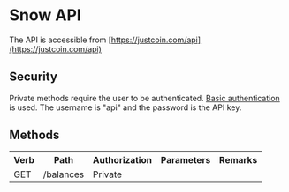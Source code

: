 Snow API
=====

The API is accessible from [https://justcoin.com/api](https://justcoin.com/api)

Security
---

Private methods require the user to be authenticated. [Basic authentication](http://tools.ietf.org/html/rfc1945#section-10.16) is used.
The username is "api" and the password is the API key.

Methods
---

<table>
    <tr>
        <th>Verb</th>
        <th>Path</th>
        <th>Authorization</th>
        <th>Parameters</th>
        <th>Remarks</th>
    </tr>
    <tr>
        <td>GET</td>
        <td>/balances</td>
        <td>Private</td>
        <td></td>
        <td></td>
    </tr>
</table>
